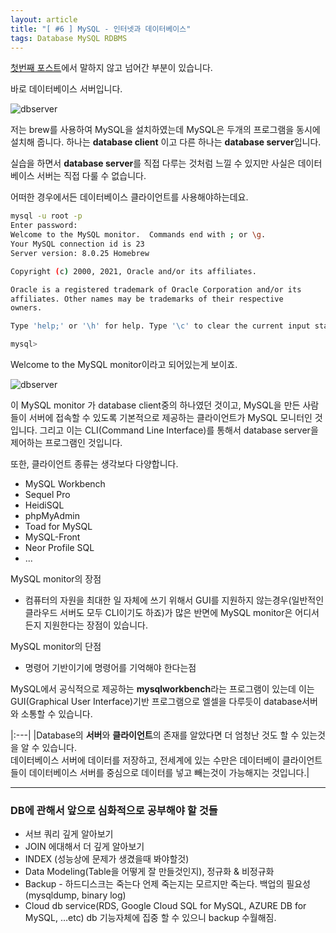 ```yaml
---
layout: article
title: "[ #6 ] MySQL - 인터넷과 데이터베이스"
tags: Database MySQL RDBMS
---
```


[첫번째 포스트](https://shjeong92.github.io/2021/07/03/Database-01.html)에서 말하지 않고 넘어간 부분이 있습니다.

바로 데이터베이스 서버입니다.

![dbserver](https://user-images.githubusercontent.com/75003424/124372989-a7ff5d80-dcc9-11eb-89ca-3825e5387e26.png)

저는 brew를 사용하여 MySQL을 설치하였는데 MySQL은 두개의 프로그램을 동시에 설치해 줍니다. 하나는 **database client** 이고 다른 하나는 **database server**입니다.

실습을 하면서 **database server**를 직접 다루는 것처럼 느낄 수 있지만 사실은 
데이터베이스 서버는 직접 다룰 수 없습니다.

어떠한 경우에서든 데이터베이스 클라이언트를 사용해야하는데요.

~~~sh
mysql -u root -p
Enter password: 
Welcome to the MySQL monitor.  Commands end with ; or \g.
Your MySQL connection id is 23
Server version: 8.0.25 Homebrew

Copyright (c) 2000, 2021, Oracle and/or its affiliates.

Oracle is a registered trademark of Oracle Corporation and/or its
affiliates. Other names may be trademarks of their respective
owners.

Type 'help;' or '\h' for help. Type '\c' to clear the current input statement.

mysql> 

~~~

Welcome to the MySQL monitor이라고 되어있는게 보이죠. 

![dbserver](https://user-images.githubusercontent.com/75003424/124373149-be59e900-dcca-11eb-8cea-6a444aa0a7c1.png)

이 MySQL monitor 가 database client중의 하나였던 것이고, MySQL을 만든 사람들이 서버에 접속할 수 있도록 기본적으로 제공하는 클라이언트가 MySQL 모니터인 것입니다. 그리고 이는 CLI(Command Line Interface)를 통해서 database server을 제어하는 프로그램인 것입니다.

또한, 클라이언트 종류는 생각보다 다양합니다.
- MySQL Workbench
- Sequel Pro
- HeidiSQL
- phpMyAdmin
- Toad for MySQL
- MySQL-Front
- Neor Profile SQL
- ...

MySQL monitor의 장점
- 컴퓨터의 자원을 최대한 일 자체에 쓰기 위해서 GUI를 지원하지 않는경우(일반적인 클라우드 서버도 모두 CLI이기도 하죠)가 많은 반면에 MySQL monitor은 어디서든지 지원한다는 장점이 있습니다.

MySQL monitor의 단점
- 명령어 기반이기에 명령어를 기억해야 한다는점


MySQL에서 공식적으로 제공하는 **mysqlworkbench**라는 프로그램이 있는데 이는 GUI(Graphical User Interface)기반 프로그램으로 엘셀을 다루듯이 database서버와 소통할 수 있습니다.


|:---|
|Database의 **서버**와 **클라이언트**의 존재를 알았다면 더 엄청난 것도 할 수 있는것을 알 수 있습니다. <br> 데이터베이스 서버에 데이터를 저장하고, 전세계에 있는 수만은 데이터베이 클라이언트 들이 데이터베이스 서버를 중심으로 데이터를 넣고 빼는것이 가능해지는 것입니다.|

--- 

### DB에 관해서 앞으로 심화적으로 공부해야 할 것들

- 서브 쿼리 깊게 알아보기
- JOIN 에대해서 더 깊게 알아보기
- INDEX (성능상에 문제가 생겼을때 봐야할것)
- Data Modeling(Table을 어떻게 잘 만들것인지), 정규화 & 비정규화
- Backup - 하드디스크는 죽는다 언제 죽는지는 모르지만 죽는다. 백업의 필요성 (mysqldump, binary log)
- Cloud db service(RDS, Google Cloud SQL for MySQL, AZURE DB for MySQL, …etc) db 기능자체에 집중 할 수 있으니 backup 수월해짐.